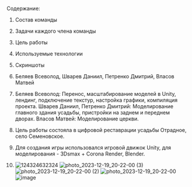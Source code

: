 Содержание:
1. Состав команды
2. Задачи каждого члена команды
3. Цель работы
4. Используемые технологии
5. Скриншоты


1. Беляев Всеволод, Шварев Даниил, Петренко Дмитрий, Власов Матвей
2. Беляев Всеволод:
   Перенос, масштабирование моделей в Unity, лендинг, подключение текстур, настройка графики, компиляция проекта.
   Шварев Даниил, Петренко Дмитрий:
   Моделирование главного здания усадьбы, пристройки на заднем и переднем дворах.
   Власов Матвей:
   Моделирование церкви.
3. Цель работы состояла в цифровой реставрации усадьбы Отрадное, село Семеновское.
4. Для создания игры использовался игровой движок Unity, для моделирования - 3Dsmax + Corona Render, Blender.
5. ![124324632324](https://github.com/sfmai-group-projects/estate_Otrada/assets/112934350/24cb6fc0-e38a-44d3-9117-796999270248)
   ![photo_2023-12-19_20-22-00 (3)](https://github.com/sfmai-group-projects/estate_Otrada/assets/112934350/6ae24ce3-82be-4eaa-bb5d-23928cde408e)
   ![photo_2023-12-19_20-22-00 (2)](https://github.com/sfmai-group-projects/estate_Otrada/assets/112934350/c7fdb0b5-d420-4fff-8f75-99dc8985814d)
   ![photo_2023-12-19_20-22-00](https://github.com/sfmai-group-projects/estate_Otrada/assets/112934350/958153ad-ba2a-4db2-aff0-954dc9a8d12e)
   ![image](https://github.com/sfmai-group-projects/estate_Otrada/assets/112934350/171ada3a-e7b4-4e89-ba15-ccc4d8bd23c2)


